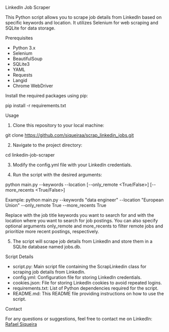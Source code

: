 LinkedIn Job Scraper

This Python script allows you to scrape job details from LinkedIn based on specific keywords and location. It utilizes Selenium for web scraping and SQLite for data storage.

Prerequisites

- Python 3.x
- Selenium
- BeautifulSoup
- SQLite3
- YAML
- Requests
- Langid
- Chrome WebDriver

Install the required packages using pip:

pip install -r requirements.txt

Usage

1. Clone this repository to your local machine:

git clone https://github.com/siqueiraa/scrap_linkedin_jobs.git

2. Navigate to the project directory:

cd linkedin-job-scraper

3. Modify the config.yml file with your LinkedIn credentials.

4. Run the script with the desired arguments:

python main.py --keywords <keywords> --location <location> [--only_remote <True/False>] [--more_recents <True/False>]

Example: python main.py --keywords "data engineer" --location "European Union" --only_remote True --more_recents True

Replace <keywords> with the job title keywords you want to search for and <location> with the location where you want to search for job postings. You can also specify optional arguments only_remote and more_recents to filter remote jobs and prioritize more recent postings, respectively.

5. The script will scrape job details from LinkedIn and store them in a SQLite database named jobs.db.

Script Details

- script.py: Main script file containing the ScrapLinkedin class for scraping job details from LinkedIn.
- config.yml: Configuration file for storing LinkedIn credentials.
- cookies.json: File for storing LinkedIn cookies to avoid repeated logins.
- requirements.txt: List of Python dependencies required for the script.
- README.md: This README file providing instructions on how to use the script.

Contact

For any questions or suggestions, feel free to contact me on LinkedIn: [Rafael Siqueira](https://www.linkedin.com/in/rafael-siqueiraa)
